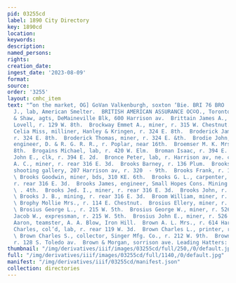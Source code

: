 ```yaml
---
pid: 03255cd
label: 1890 City Directory
key: 1890cd
location: 
keywords: 
description: 
named_persons: 
rights: 
creation_date: 
ingest_date: '2023-08-09'
format: 
source: 
order: '3255'
layout: cmhc_item
text: "“on the market, OG] GoVan Valkenburgh, soxton ‘Bie. BRI 76 BRO  Bristow T.
  J., lab, American Smelter.  BRITISH AMERICAN ASSURANCE OC©O., Toronto, Stickley
  & Shaw, agts, DeMaineville Blk, 600 Harrison av.  Brittain James A., clk, J. B.
  Lovell, r. 129 W. 8th.  Brockway Emmet A., miner, r. 315 W. Chestnut.  Broderick
  Celia Miss, milliner, Hanley & Kringen, r. 324 E. 8th.  Broderick James M., miner,
  r. 324 E. 8th.  Broderick Thomas, miner, r. 324 E. &th.  Brodie John, stationery
  engineer, D. & R. G. R. R., r. Poplar, near 16th.  Broemser M. K. Mrs., r. 136 W.
  8th.  Brogains Michael, lab, r. 420 W. Elm.  Broman Isaac, r. 394 E. 2d.  Broman
  John E., clk, r. 394 E. 2d.  Bronce Peter, lab, r. Harrison av, ne. cor. 14th.  Brooks
  A. C., miner, r. rear 316 E. 3d.  Brooks Barney, r. 136 Plum.  Brooks Edward E.,
  shooting gallery, 207 Harrison av, r. 320  - 9th.  Brooks Frank, r. 180 W. 9th.
  \ Brooks Goodwin, miner, bds, 310 KE. 6th.  Brooks G. L., carpenter, H. C. Dimick,
  r. rear 316 E. 3d.  Brooks James, engineer, Small Hopes Cons. Mining Co., r. 206
  \ . 4th.  Brooks Jed. I., miner, r. rear 316 E. 3d.  Brooks John, r. 206 W. 4th.
  \ Brooks J. B., mining, r. rear 316 E. 3d.  Broom William, miner, r. 519 E. 8th.
  \ Brophy Mollie Mrs., r. 114 E. Chestnut.  Brosius Ellery, miner, r. 526 E. 7th.
  \ Brosius George L., r. 215 W. 5th.  Brosius George W., miner, r. 526 E. 7th.  Brosius
  Jacob W., expressman, r. 215 W. 5th.  Brosius John E., miner, r. 526 KH. 7th.  Brown
  Aaron, teamster, A. A. Blow, Iron Hill.  Brown A. L. Mrs., r. 614 Harrison av.  Brown
  Charles, col’d, lab, r. rear 119 W. 3d.  Brown Charles L., printer, r. 130 E. 7th.
  \ Brown Charles S., collector, Singer Mfg. Co., r. 212 W. 9th.  Brown Daniel, miner,
  r. 128 S. Toledo av.  Brown & Morgan, sorrison ave. Leading Hatters:    "
thumbnail: "/img/derivatives/iiif/images/03255cd/full/250,/0/default.jpg"
full: "/img/derivatives/iiif/images/03255cd/full/1140,/0/default.jpg"
manifest: "/img/derivatives/iiif/03255cd/manifest.json"
collection: directories
---
```

